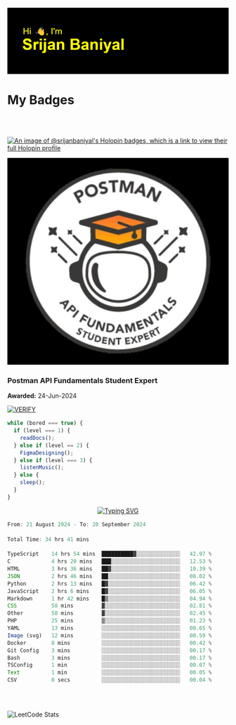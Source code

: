 ![Header](./header.png)

# My Badges

<Br />
<Br />

[![An image of @srijanbaniyal's Holopin badges, which is a link to view their full Holopin profile](https://holopin.me/srijanbaniyal)](https://holopin.io/@srijanbaniyal)

[![Postman API Fundamentals Student Expert](/Postman.jpeg)](https://api.badgr.io/public/assertions/r9BLLy0oTfKJBbkGuDI1zA)

### Postman API Fundamentals Student Expert

**Awarded:** 24-Jun-2024

[![VERIFY](https://img.shields.io/badge/VERIFY-blue)](https://badgecheck.io?url=https%3A%2F%2Fapi.badgr.io%2Fpublic%2Fassertions%2Fr9BLLy0oTfKJBbkGuDI1zA)

```javascript
while (bored === true) {
  if (level === 1) {
    readDocs();
  } else if (level == 2) {
    FigmaDesigning();
  } else if (level === 3) {
    listenMusic();
  } else {
    sleep();
  }
}
```

<p align="center">
  <a href="https://git.io/typing-svg"><img src="https://readme-typing-svg.demolab.com?font=Tilt+Prism&size=30&pause=1000&color=0FF75B&center=true&vCenter=true&width=800&height=80&lines=Time+spent+on+various+Programming+languages" alt="Typing SVG" /></a>
</p>

<!--START_SECTION:waka-->

```TypeScript
From: 21 August 2024 - To: 20 September 2024

Total Time: 34 hrs 41 mins

TypeScript    14 hrs 54 mins  ██████████▓░░░░░░░░░░░░░░   42.97 %
C             4 hrs 20 mins   ███░░░░░░░░░░░░░░░░░░░░░░   12.53 %
HTML          3 hrs 36 mins   ██▓░░░░░░░░░░░░░░░░░░░░░░   10.39 %
JSON          2 hrs 46 mins   ██░░░░░░░░░░░░░░░░░░░░░░░   08.02 %
Python        2 hrs 13 mins   █▓░░░░░░░░░░░░░░░░░░░░░░░   06.42 %
JavaScript    2 hrs 6 mins    █▓░░░░░░░░░░░░░░░░░░░░░░░   06.05 %
Markdown      1 hr 42 mins    █▒░░░░░░░░░░░░░░░░░░░░░░░   04.94 %
CSS           58 mins         ▓░░░░░░░░░░░░░░░░░░░░░░░░   02.81 %
Other         50 mins         ▓░░░░░░░░░░░░░░░░░░░░░░░░   02.45 %
PHP           25 mins         ▒░░░░░░░░░░░░░░░░░░░░░░░░   01.23 %
YAML          13 mins         ░░░░░░░░░░░░░░░░░░░░░░░░░   00.65 %
Image (svg)   12 mins         ░░░░░░░░░░░░░░░░░░░░░░░░░   00.59 %
Docker        8 mins          ░░░░░░░░░░░░░░░░░░░░░░░░░   00.42 %
Git Config    3 mins          ░░░░░░░░░░░░░░░░░░░░░░░░░   00.17 %
Bash          3 mins          ░░░░░░░░░░░░░░░░░░░░░░░░░   00.17 %
TSConfig      1 min           ░░░░░░░░░░░░░░░░░░░░░░░░░   00.07 %
Text          1 min           ░░░░░░░░░░░░░░░░░░░░░░░░░   00.05 %
CSV           0 secs          ░░░░░░░░░░░░░░░░░░░░░░░░░   00.04 %
```

<!--END_SECTION:waka-->

<Br />
<Br />

![LeetCode Stats](https://leetcard.jacoblin.cool/Srijan-Baniyal?theme=dark&font=Rasa&ext=contest)
